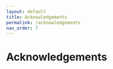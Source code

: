 ```yaml
---
layout: default
title: Acknowledgements
permalink: /acknowledgements
nav_order: 7
---
```

# Acknowledgements